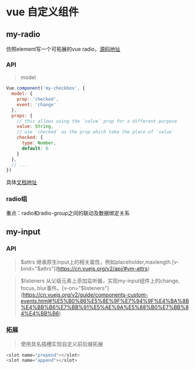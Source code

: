 # vue 自定义组件
## my-radio
仿照element写一个可拓展的vue radio，[源码地址](https://github.com/ElemeFE/element/blob/dev/packages/radio/src/radio.vue)
### API
> model

```js
Vue.component('my-checkbox', {
  model: {
    prop: 'checked',
    event: 'change'
  },
  props: {
    // this allows using the `value` prop for a different purpose
    value: String,
    // use `checked` as the prop which take the place of `value`
    checked: {
      type: Number,
      default: 0
    }
  },
  // ...
})
```
具体[文档地址](https://cn.vuejs.org/v2/api/#model)
### radio组
重点：radio和radio-group之间的联动及数据绑定关系

## my-input
### API
> $attrs
继承原生input上的相关属性，例如placeholder,maxlength.[v-bind="$attrs"](https://cn.vuejs.org/v2/api/#vm-attrs)

> $listeners
从父级元素上添加监听器，实现my-input组件上的change, focus, blur事件。[v-on="$listeners"](https://cn.vuejs.org/v2/guide/components-custom-events.html#%E5%B0%86%E5%8E%9F%E7%94%9F%E4%BA%8B%E4%BB%B6%E7%BB%91%E5%AE%9A%E5%88%B0%E7%BB%84%E4%BB%B6)
### 拓展
> 使用具名插槽实现自定义前后缀拓展

```js
<slot name="prepend"></slot>
<slot name="append"></slot>
```

